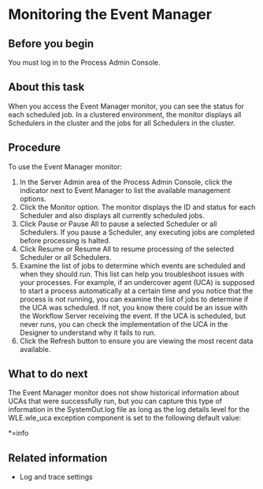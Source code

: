 # Monitoring the Event Manager

## Before you begin

You must log in to the Process Admin Console.

## About this task

When you access the Event Manager monitor, you can see
the status for each scheduled job. In a clustered environment, the
monitor displays all Schedulers in the cluster and the jobs for all
Schedulers in the cluster.

## Procedure

To use the Event Manager monitor:

1. In the Server Admin area of the Process Admin Console,
click the indicator next to Event Manager to
list the available management options.
2. Click the Monitor option.
The monitor displays the ID and status for each Scheduler
and also displays all currently scheduled jobs.
3. Click Pause or Pause
All to pause a selected Scheduler or all Schedulers.
If you pause a Scheduler, any executing jobs are completed before
processing is halted.
4. Click Resume or Resume
All to resume processing of the selected Scheduler or
all Schedulers.
5. Examine the list of jobs to determine which events are
scheduled and when they should run. This list can help
you troubleshoot issues with your processes. For
example, if an undercover agent (UCA) is supposed to start a process
automatically at a certain time and you notice that the process is
not running, you can examine the list of jobs to determine if the
UCA was scheduled. If not, you know there could be an issue with the Workflow Server receiving the
event. If the UCA is scheduled, but never runs, you can check the
implementation of the UCA in the Designer to understand why it fails
to run.
6. Click the Refresh button to ensure
you are viewing the most recent data available.

## What to do next

The Event Manager monitor does not show historical information
about UCAs that were successfully run, but you can capture this type
of information in the SystemOut.log file as long
as the log details level for the WLE.wle\_uca exception
component is set to the following default value:

*=info

## Related information

- Log and trace settings